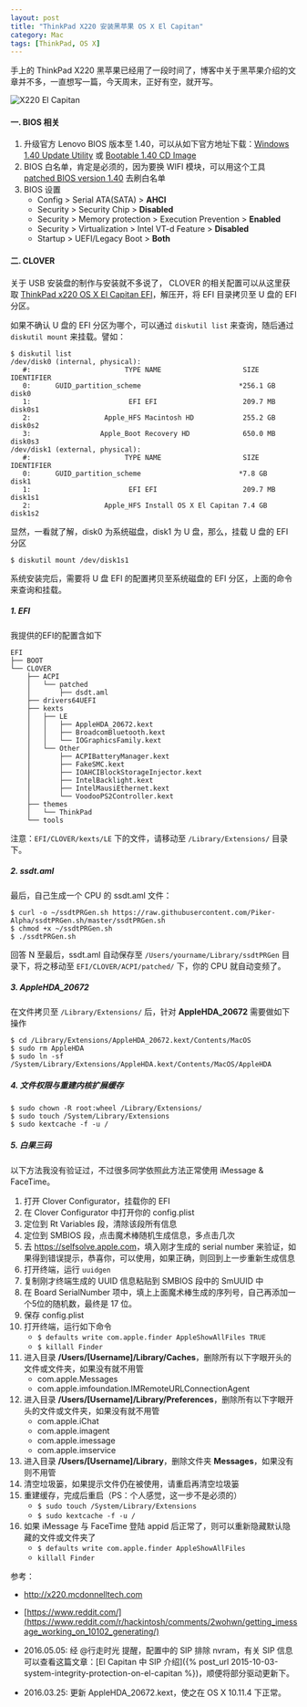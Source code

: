 ```yaml
---
layout: post
title: "ThinkPad X220 安装黑苹果 OS X El Capitan"
category: Mac
tags: [ThinkPad, OS X]
---
```


手上的 ThinkPad X220 黑苹果已经用了一段时间了，博客中关于黑苹果介绍的文章并不多，一直想写一篇，今天周末，正好有空，就开写。

![X220 El Capitan](//o003ltpbd.qnssl.com/images/2015/11/x220_El_Capitan.jpg)

<!-- more -->

#### 一. BIOS 相关

1. 升级官方 Lenovo BIOS 版本至 1.40，可以从如下官方地址下载：[Windows 1.40 Update Utility](http://support.lenovo.com/us/en/products/laptops-and-netbooks/thinkpad-x-series-laptops/thinkpad-x220/downloads/DS018805) 或 [Bootable 1.40 CD Image](http://support.lenovo.com/us/en/products/laptops-and-netbooks/thinkpad-x-series-laptops/thinkpad-x220/downloads/DS018807)
2. BIOS 白名单，肯定是必须的，因为要换 WIFI 模块，可以用这个工具 [patched BIOS version 1.40](http://pan.baidu.com/s/1dEyLJCP) 去刷白名单
3. BIOS 设置
    - Config > Serial ATA(SATA) > **AHCI**
    - Security > Security Chip > **Disabled**
    - Security > Memory protection > Execution Prevention > **Enabled**
    - Security > Virtualization > Intel VT-d Feature > **Disabled**
    - Startup > UEFI/Legacy Boot > **Both**

#### 二. CLOVER

关于 USB 安装盘的制作与安装就不多说了， CLOVER 的相关配置可以从这里获取 [ThinkPad x220 OS X El Capitan EFI](http://pan.baidu.com/s/1hszzvwC)，解压开，将 EFI 目录拷贝至 U 盘的 EFI 分区。

如果不确认 U 盘的 EFI 分区为哪个，可以通过 `diskutil list` 来查询，随后通过 `diskutil mount` 来挂载。譬如：

    $ diskutil list
    /dev/disk0 (internal, physical):
       #:                       TYPE NAME                    SIZE       IDENTIFIER
       0:      GUID_partition_scheme                        *256.1 GB   disk0
       1:                        EFI EFI                     209.7 MB   disk0s1
       2:                  Apple_HFS Macintosh HD            255.2 GB   disk0s2
       3:                 Apple_Boot Recovery HD             650.0 MB   disk0s3
    /dev/disk1 (external, physical):
       #:                       TYPE NAME                    SIZE       IDENTIFIER
       0:      GUID_partition_scheme                        *7.8 GB     disk1
       1:                        EFI EFI                     209.7 MB   disk1s1
       2:                  Apple_HFS Install OS X El Capitan 7.4 GB     disk1s2

显然，一看就了解，disk0 为系统磁盘，disk1 为 U 盘，那么，挂载 U 盘的 EFI 分区

    $ diskutil mount /dev/disk1s1

系统安装完后，需要将 U 盘 EFI 的配置拷贝至系统磁盘的 EFI 分区，上面的命令来查询和挂载。

##### 1. EFI

我提供的EFI的配置含如下

    EFI
    ├── BOOT
    └── CLOVER
        ├── ACPI
        │   └── patched
        │       ├── dsdt.aml
        ├── drivers64UEFI
        ├── kexts
        │   ├── LE
        │   │   ├── AppleHDA_20672.kext
        │   │   ├── BroadcomBluetooth.kext
        │   │   └── IOGraphicsFamily.kext
        │   └── Other
        │       ├── ACPIBatteryManager.kext
        │       ├── FakeSMC.kext
        │       ├── IOAHCIBlockStorageInjector.kext
        │       ├── IntelBacklight.kext
        │       ├── IntelMausiEthernet.kext
        │       └── VoodooPS2Controller.kext
        ├── themes
        │   └── ThinkPad
        └── tools

注意：`EFI/CLOVER/kexts/LE` 下的文件，请移动至 `/Library/Extensions/` 目录下。

##### 2. ssdt.aml

最后，自己生成一个 CPU 的 ssdt.aml 文件：

    $ curl -o ~/ssdtPRGen.sh https://raw.githubusercontent.com/Piker-Alpha/ssdtPRGen.sh/master/ssdtPRGen.sh
    $ chmod +x ~/ssdtPRGen.sh
    $ ./ssdtPRGen.sh

回答 N 至最后，ssdt.aml 自动保存至 `/Users/yourname/Library/ssdtPRGen` 目录下，将之移动至 `EFI/CLOVER/ACPI/patched/` 下，你的 CPU 就自动变频了。

##### 3. AppleHDA_20672

在文件拷贝至 `/Library/Extensions/` 后，针对 **AppleHDA_20672** 需要做如下操作

    $ cd /Library/Extensions/AppleHDA_20672.kext/Contents/MacOS
    $ sudo rm AppleHDA
    $ sudo ln -sf /System/Library/Extensions/AppleHDA.kext/Contents/MacOS/AppleHDA

##### 4. 文件权限与重建内核扩展缓存

    $ sudo chown -R root:wheel /Library/Extensions/
    $ sudo touch /System/Library/Extensions
    $ sudo kextcache -f -u /

##### 5. 白果三码

以下方法我没有验证过，不过很多同学依照此方法正常使用 iMessage & FaceTime。

1. 打开 Clover Configurator，挂载你的 EFI
2. 在 Clover Configurator 中打开你的 config.plist
3. 定位到 Rt Variables 段，清除该段所有信息
4. 定位到 SMBIOS 段，点击魔术棒随机生成信息，多点击几次
5. 去 <https://selfsolve.apple.com>，填入刚才生成的 serial number 来验证，如果得到错误提示，恭喜你，可以使用，如果正确，则回到上一步重新生成信息
6. 打开终端，运行 `uuidgen`
7. 复制刚才终端生成的 UUID 信息粘贴到 SMBIOS 段中的 SmUUID 中
8. 在 Board SerialNumber 项中，填上上面魔术棒生成的序列号，自己再添加一个5位的随机数，最终是 17 位。
9. 保存 config.plist
10. 打开终端，运行如下命令
    - `$ defaults write com.apple.finder AppleShowAllFiles TRUE`
    - `$ killall Finder`
11. 进入目录 **/Users/[Username]/Library/Caches**，删除所有以下字眼开头的文件或文件夹，如果没有就不用管
    - com.apple.Messages
    - com.apple.imfoundation.IMRemoteURLConnectionAgent
12. 进入目录 **/Users/[Username]/Library/Preferences**，删除所有以下字眼开头的文件或文件夹，如果没有就不用管
    - com.apple.iChat
    - com.apple.imagent
    - com.apple.imessage
    - com.apple.imservice
13. 进入目录 **/Users/[Username]/Library**，删除文件夹 **Messages**，如果没有则不用管
14. 清空垃圾篓，如果提示文件仍在被使用，请重启再清空垃圾篓
15. 重建缓存，完成后重启（PS：个人感觉，这一步不是必须的）
    - `$ sudo touch /System/Library/Extensions`
    - `$ sudo kextcache -f -u /`
16. 如果 iMessage 与 FaceTime 登陆 appid 后正常了，则可以重新隐藏默认隐藏的文件或文件夹了
    - `$ defaults write com.apple.finder AppleShowAllFiles`
    - `killall Finder`

参考：

- <http://x220.mcdonnelltech.com>
- [https://www.reddit.com/](https://www.reddit.com/r/hackintosh/comments/2wohwn/getting_imessage_working_on_10102_generating/)

- 2016.05.05: 经 @行走时光 提醒，配置中的 SIP 排除 nvram，有关 SIP 信息可以查看这篇文章：[El Capitan 中 SIP 介绍]({% post_url 2015-10-03-system-integrity-protection-on-el-capitan %})，顺便将部分驱动更新下。
- 2016.03.25: 更新 AppleHDA_20672.kext，使之在 OS X 10.11.4 下正常。
